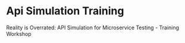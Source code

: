# Api Simulation Training
Reality is Overrated: API Simulation for Microservice Testing - Training Workshop
